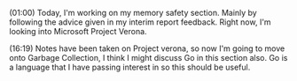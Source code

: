(01:00)
Today, I'm working on my memory safety section. Mainly by following the advice given in my interim report feedback. Right now, I'm looking into Microsoft Project Verona. 

(16:19)
Notes have been taken on Project verona, so now I'm going to move onto Garbage Collection, I think I might discuss Go in this section also. Go is a language that I have passing interest in so this should be useful.